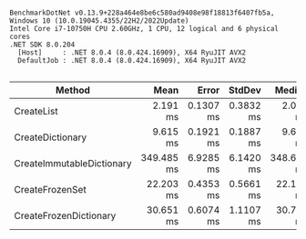 ```

BenchmarkDotNet v0.13.9+228a464e8be6c580ad9408e98f18813f6407fb5a, Windows 10 (10.0.19045.4355/22H2/2022Update)
Intel Core i7-10750H CPU 2.60GHz, 1 CPU, 12 logical and 6 physical cores
.NET SDK 8.0.204
  [Host]     : .NET 8.0.4 (8.0.424.16909), X64 RyuJIT AVX2
  DefaultJob : .NET 8.0.4 (8.0.424.16909), X64 RyuJIT AVX2


```
| Method                    | Mean       | Error     | StdDev    | Median     | Ratio  | RatioSD |
|-------------------------- |-----------:|----------:|----------:|-----------:|-------:|--------:|
| CreateList                |   2.191 ms | 0.1307 ms | 0.3832 ms |   2.046 ms |   1.00 |    0.00 |
| CreateDictionary          |   9.615 ms | 0.1921 ms | 0.1887 ms |   9.623 ms |   5.09 |    0.20 |
| CreateImmutableDictionary | 349.485 ms | 6.9285 ms | 6.1420 ms | 348.612 ms | 184.25 |    8.88 |
| CreateFrozenSet           |  22.203 ms | 0.4353 ms | 0.5661 ms |  22.151 ms |  11.72 |    0.58 |
| CreateFrozenDictionary    |  30.651 ms | 0.6074 ms | 1.1107 ms |  30.737 ms |  14.81 |    2.41 |
